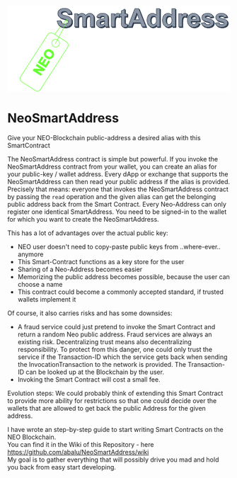 ![smartAddressLogo](https://github.com/abalu/NeoSmartAddress/blob/master/img/smartAddress.PNG)

# NeoSmartAddress
Give your NEO-Blockchain public-address a desired alias with this SmartContract <br/>

The NeoSmartAddress contract is simple but powerful. If you invoke the NeoSmartAddress contract from your wallet, you can create an alias for your public-key / wallet address. Every dApp or exchange that supports the NeoSmartAddress can then read your public address if the alias is provided. Precisely that means: everyone that invokes the NeoSmartAddress contract by passing the `read` operation and the given alias can get the belonging public address back from the Smart Contract. Every Neo-Address can only register one identical SmartAddress. You need to be signed-in to the wallet for which you want to create the NeoSmartAddress.  

This has a lot of advantages over the actual public key: 
* NEO user doesn't need to copy-paste public keys from ..where-ever.. anymore
* This Smart-Contract functions as a key store for the user 
* Sharing of a Neo-Address becomes easier
* Memorizing the public address becomes possible, because the user can choose a name
* This contract could become a commonly accepted standard, if trusted wallets implement it 

Of course, it also carries risks and has some downsides:
* A fraud service could just pretend to invoke the Smart Contract and return a random Neo public address.
  Fraud services are always an existing risk. Decentralizing trust means also decentralizing responsibility. To protect from this danger, one could only trust the service if the Transaction-ID which the service gets back when sending the InvocationTransaction to the network is provided. The Transaction-ID can be looked up at the Blockchain by the user. 
* Invoking the Smart Contract will cost a small fee.   

Evolution steps:
We could probably think of extending this Smart Contract to provide more ability for restrictions so that one could decide over the wallets that are allowed to get back the public Address for the given address.   

I have wrote an step-by-step guide to start writing Smart Contracts on the NEO Blockchain. <br/>
You can find it in the Wiki of this Repository - here https://github.com/abalu/NeoSmartAddress/wiki <br/>
My goal is to gather everything that will possibly drive you mad and hold you back from easy start developing.<br/>


